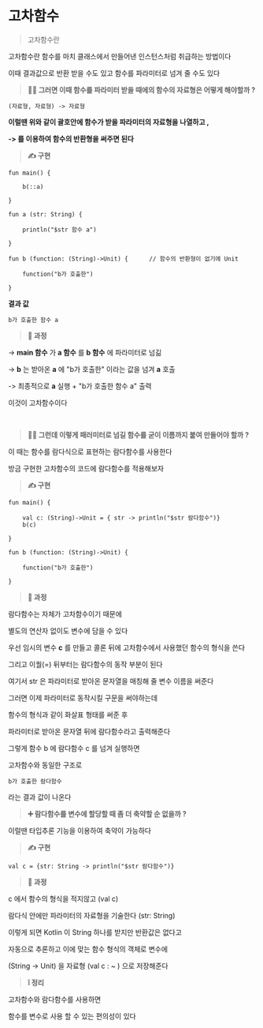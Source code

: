 # 고차함수

> 고차함수란

고차함수란 함수를 마치 클래스에서 만들어낸 인스턴스처럼 취급하는 방법이다

이때 결과값으로 반환 받을 수도 있고 함수를 파라미터로 넘겨 줄 수도 있다

> **🤷‍♀️ 그러면 이때 함수를 파라미터 받을 때에의 함수의 자료형은 어떻게 해야할까 ?**

```
(자료형, 자료형) -> 자료형
```

**이럴땐 위와 같이 괄호안에 함수가 받을 파라미터의 자료형을 나열하고 ,**

**-> 를 이용하여 함수의 반환형을 써주면 된다**

> **✍ 구현**

```
fun main() {

    b(::a)   

}

fun a (str: String) {
    
    println("$str 함수 a")

}

fun b (function: (String)->Unit) {      // 함수의 반환형이 없기에 Unit
    
    function("b가 호출한")

}

```

**결과 값**

```
b가 호출한 함수 a
```

> **🚛 과정**

-> **main 함수** 가 **a 함수** 를 **b 함수** 에 파라미터로 넘긺

-> **b** 는 받아온 **a** 에 "b가 호출한" 이라는 값을 넘겨 **a** 호출

-> 최종적으로 **a** 실행 + "b가 호출한 함수 a" 출력

이것이 고차함수이다

<br>

> **🤷‍♀️ 그런데 이렇게 패러미터로 넘길 함수를 굳이 이름까지 붙여 만들어야 할까 ?**

이 때는 함수를 람다식으로 표현하는 람다함수를 사용한다

방금 구현한 고차함수의 코드에 람다함수를 적용해보자

> **✍ 구현**

```
fun main() {

    val c: (String)->Unit = { str -> println("$str 람다함수")}
    b(c)

}

fun b (function: (String)->Unit) {
    
    function("b가 호출한")

}
```

> **🚛 과정**

람다함수는 자체가 고차함수이기 때문에

별도의 연산자 없이도 변수에 담을 수 있다

우선 임시의 변수 **c** 를 만들고 콜론 뒤에 고차함수에서 사용했던 함수의 형식을 쓴다

그리고 이퀄(=) 뒤부터는 람다함수의 동작 부분이 된다

여기서 str 은 파라미터로 받아온 문자열을 매칭해 줄 변수 이름을 써준다

그러면 이제 파라미터로 동작시킬 구문을 써야하는데

함수의 형식과 같이 화살표 형태를 써준 후 

파라미터로 받아온 문자열 뒤에 람다함수라고 출력해준다

그렇게 함수 b 에 람다함수 c 를 넘겨 실행하면

고차함수와 동일한 구조로 

```
b가 호출한 람다함수 
```

라는 결과 값이 나온다

> **➕ 람다함수를 변수에 할당할 때 좀 더 축약할 순 없을까 ?**

이럴땐 타입추론 기능을 이용하여 축약이 가능하다

> **✍ 구현**

```
val c = {str: String -> println("$str 람다함수")}
```

> **🚛 과정**

c 에서 함수의 형식을 적지않고 (val c)

람다식 안에만 파라미터의 자료형을 기술한다 (str: String)

이렇게 되면 Kotlin 이 String 하나를 받지만 반환값은 없다고

자동으로 추론하고 이에 맞는 함수 형식의 객체로 변수에

(String -> Unit) 을 자료형 (val c : ~ ) 으로 저장해준다

> **❕ 정리**

고차함수와 람다함수를 사용하면

함수를 변수로 사용 할 수 있는 편의성이 있다







